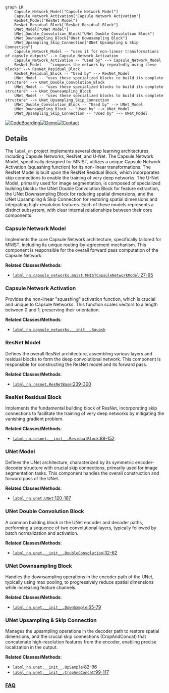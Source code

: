 ```mermaid
graph LR
    Capsule_Network_Model["Capsule Network Model"]
    Capsule_Network_Activation["Capsule Network Activation"]
    ResNet_Model["ResNet Model"]
    ResNet_Residual_Block["ResNet Residual Block"]
    UNet_Model["UNet Model"]
    UNet_Double_Convolution_Block["UNet Double Convolution Block"]
    UNet_Downsampling_Block["UNet Downsampling Block"]
    UNet_Upsampling_Skip_Connection["UNet Upsampling & Skip Connection"]
    Capsule_Network_Model -- "uses it for non-linear transformations of capsule outputs" --> Capsule_Network_Activation
    Capsule_Network_Activation -- "Used by" --> Capsule_Network_Model
    ResNet_Model -- "composes the network by repeatedly using these blocks" --> ResNet_Residual_Block
    ResNet_Residual_Block -- "Used by" --> ResNet_Model
    UNet_Model -- "uses these specialized blocks to build its complete structure" --> UNet_Double_Convolution_Block
    UNet_Model -- "uses these specialized blocks to build its complete structure" --> UNet_Downsampling_Block
    UNet_Model -- "uses these specialized blocks to build its complete structure" --> UNet_Upsampling_Skip_Connection
    UNet_Double_Convolution_Block -- "Used by" --> UNet_Model
    UNet_Downsampling_Block -- "Used by" --> UNet_Model
    UNet_Upsampling_Skip_Connection -- "Used by" --> UNet_Model
```

[![CodeBoarding](https://img.shields.io/badge/Generated%20by-CodeBoarding-9cf?style=flat-square)](https://github.com/CodeBoarding/CodeBoarding)[![Demo](https://img.shields.io/badge/Try%20our-Demo-blue?style=flat-square)](https://www.codeboarding.org/demo)[![Contact](https://img.shields.io/badge/Contact%20us%20-%20contact@codeboarding.org-lightgrey?style=flat-square)](mailto:contact@codeboarding.org)

## Details

The `labml_nn` project implements several deep learning architectures, including Capsule Networks, ResNet, and U-Net. The Capsule Network Model, specifically designed for MNIST, utilizes a unique Capsule Network Activation (squashing function) for its non-linear transformations. The ResNet Model is built upon the ResNet Residual Block, which incorporates skip connections to enable the training of very deep networks. The U-Net Model, primarily used for image segmentation, is composed of specialized building blocks: the UNet Double Convolution Block for feature extraction, the UNet Downsampling Block for reducing spatial dimensions, and the UNet Upsampling & Skip Connection for restoring spatial dimensions and integrating high-resolution features. Each of these models represents a distinct subsystem, with clear internal relationships between their core components.

### Capsule Network Model
Implements the core Capsule Network architecture, specifically tailored for MNIST, including its unique routing-by-agreement mechanism. This component is responsible for the overall forward pass computation of the Capsule Network.


**Related Classes/Methods**:

- <a href="https://github.com/labmlai/annotated_deep_learning_paper_implementations/blob/master/labml_nn/capsule_networks/mnist.py#L27-L95" target="_blank" rel="noopener noreferrer">`labml_nn.capsule_networks.mnist.MNISTCapsuleNetworkModel`:27-95</a>


### Capsule Network Activation
Provides the non-linear "squashing" activation function, which is crucial and unique to Capsule Networks. This function scales vectors to a length between 0 and 1, preserving their orientation.


**Related Classes/Methods**:

- <a href="https://github.com/labmlai/annotated_deep_learning_paper_implementations/blob/master/labml_nn/capsule_networks/__init__.py" target="_blank" rel="noopener noreferrer">`labml_nn.capsule_networks.__init__.Squash`</a>


### ResNet Model
Defines the overall ResNet architecture, assembling various layers and residual blocks to form the deep convolutional network. This component is responsible for constructing the ResNet model and its forward pass.


**Related Classes/Methods**:

- <a href="https://github.com/labmlai/annotated_deep_learning_paper_implementations/blob/master/labml_nn/resnet/__init__.py#L239-L300" target="_blank" rel="noopener noreferrer">`labml_nn.resnet.ResNetBase`:239-300</a>


### ResNet Residual Block
Implements the fundamental building block of ResNet, incorporating skip connections to facilitate the training of very deep networks by mitigating the vanishing gradient problem.


**Related Classes/Methods**:

- <a href="https://github.com/labmlai/annotated_deep_learning_paper_implementations/blob/master/labml_nn/resnet/__init__.py#L88-L152" target="_blank" rel="noopener noreferrer">`labml_nn.resnet.__init__.ResidualBlock`:88-152</a>


### UNet Model
Defines the UNet architecture, characterized by its symmetric encoder-decoder structure with crucial skip connections, primarily used for image segmentation tasks. This component handles the overall construction and forward pass of the UNet.


**Related Classes/Methods**:

- <a href="https://github.com/labmlai/annotated_deep_learning_paper_implementations/blob/master/labml_nn/unet/__init__.py#L120-L187" target="_blank" rel="noopener noreferrer">`labml_nn.unet.UNet`:120-187</a>


### UNet Double Convolution Block
A common building block in the UNet encoder and decoder paths, performing a sequence of two convolutional layers, typically followed by batch normalization and activation.


**Related Classes/Methods**:

- <a href="https://github.com/labmlai/annotated_deep_learning_paper_implementations/blob/master/labml_nn/unet/__init__.py#L32-L62" target="_blank" rel="noopener noreferrer">`labml_nn.unet.__init__.DoubleConvolution`:32-62</a>


### UNet Downsampling Block
Handles the downsampling operations in the encoder path of the UNet, typically using max pooling, to progressively reduce spatial dimensions while increasing feature channels.


**Related Classes/Methods**:

- <a href="https://github.com/labmlai/annotated_deep_learning_paper_implementations/blob/master/labml_nn/unet/__init__.py#L65-L79" target="_blank" rel="noopener noreferrer">`labml_nn.unet.__init__.DownSample`:65-79</a>


### UNet Upsampling & Skip Connection
Manages the upsampling operations in the decoder path to restore spatial dimensions, and the crucial skip connections (CropAndConcat) that concatenate high-resolution features from the encoder, enabling precise localization in the output.


**Related Classes/Methods**:

- <a href="https://github.com/labmlai/annotated_deep_learning_paper_implementations/blob/master/labml_nn/unet/__init__.py#L82-L96" target="_blank" rel="noopener noreferrer">`labml_nn.unet.__init__.UpSample`:82-96</a>
- <a href="https://github.com/labmlai/annotated_deep_learning_paper_implementations/blob/master/labml_nn/unet/__init__.py#L99-L117" target="_blank" rel="noopener noreferrer">`labml_nn.unet.__init__.CropAndConcat`:99-117</a>




### [FAQ](https://github.com/CodeBoarding/GeneratedOnBoardings/tree/main?tab=readme-ov-file#faq)